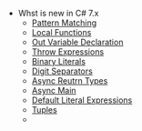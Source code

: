 * Whst is new in C# 7.x
  * [Pattern Matching](pattern-matching.md)
  * [Local Functions](local-functions.md)
  * [Out Variable Declaration](out-variable-declaration.md)
  * [Throw Expressions](throw-expressions.md)
  * [Binary Literals](binary-literals.md)
  * [Digit Separators](digit-separators.md)
  * [Async Reutrn Types](async-return-types.md)
  * [Async Main](async-main.md)
  * [Default Literal Expressions](default-literal-expressions.md)
  * [Tuples](tuples.md)
  * [](readonly-references.md)
